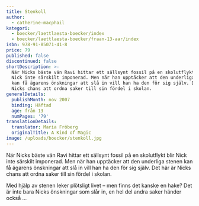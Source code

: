 ```yaml
---
title: Stenkoll
author:
  - catherine-macphail
kategori:
  - boecker/laettlaesta-boecker/index
  - boecker/laettlaesta-boecker/fraan-13-aar/index
isbn: 978-91-85071-41-8
price: 79
published: false
discontinued: false
shortDescription: >-
  När Nicks bäste vän Ravi hittar ett sällsynt fossil på en skolutflykt blir
  Nick inte särskilt imponerad. Men när han upptäcker att den underliga stenen
  kan få ägarens önskningar att slå in vill han ha den för sig själv. Det här är
  Nicks chans att ordna saker till sin fördel i skolan.
generalDetails:
  publishMonth: nov 2007
  binding: Häftad
  age: från 13
  numPages: '79'
translationDetails:
  translator: Maria Fröberg
  originalTitle: A Kind of Magic
image: /uploads/boecker/stenkoll.jpg
---
```

När Nicks bäste vän Ravi hittar ett sällsynt fossil på en skolutflykt blir Nick inte särskilt imponerad. Men när han upptäcker att den underliga stenen kan få ägarens önskningar att slå in vill han ha den för sig själv. Det här är Nicks chans att ordna saker till sin fördel i skolan.

Med hjälp av stenen leker plötsligt livet – men finns det kanske en hake? Det är inte bara Nicks önskningar som slår in, en hel del andra saker händer också …
